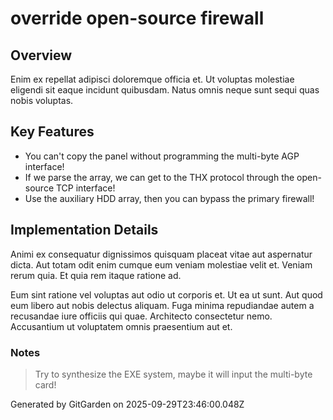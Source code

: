 # override open-source firewall

## Overview
Enim ex repellat adipisci doloremque officia et. Ut voluptas molestiae eligendi sit eaque incidunt quibusdam. Natus omnis neque sunt sequi quas nobis voluptas.

## Key Features
- You can't copy the panel without programming the multi-byte AGP interface!
- If we parse the array, we can get to the THX protocol through the open-source TCP interface!
- Use the auxiliary HDD array, then you can bypass the primary firewall!

## Implementation Details
Animi ex consequatur dignissimos quisquam placeat vitae aut aspernatur dicta. Aut totam odit enim cumque eum veniam molestiae velit et. Veniam rerum quia. Et quia rem itaque ratione ad.
 Eum sint ratione vel voluptas aut odio ut corporis et. Ut ea ut sunt. Aut quod eum libero aut nobis delectus aliquam. Fuga minima repudiandae autem a recusandae iure officiis qui quae. Architecto consectetur nemo. Accusantium ut voluptatem omnis praesentium aut et.

### Notes
> Try to synthesize the EXE system, maybe it will input the multi-byte card!

Generated by GitGarden on 2025-09-29T23:46:00.048Z